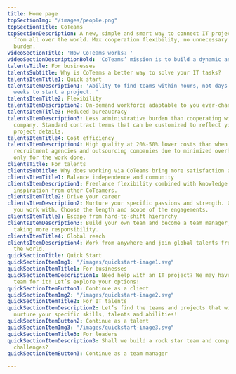 ```yaml
---
title: Home page
topSectionImg: "/images/people.png"
topSectionTitle: CoTeams
topSectionDescription: A new, simple and smart way to connect IT projects and IT talents
  from all over the world. Max cooperation flexibility, no unnecessary costs and administrative
  burden.
videoSectionTitle: 'How CoTeams works? '
videoSectionDescriptionBold: 'CoTeams’ mission is to build a dynamic and transparent ecosystem where companies and independent IT teams/individual talents from all over the world find each other in a matter of minutes and collaborate on interesting challenges in a simple and effective way. In the CoTeams platform:'
talentsTitle: For businesses
talentsSubtitle: Why is CoTeams a better way to solve your IT tasks?
talentsItemTitle1: Quick start
talentsItemDescription1: 'Ability to find teams within hours, not days and weeks.1-2
  weeks to start a project. '
talentsItemTitle2: Flexibility
talentsItemDescription2: On-demand workforce adaptable to you ever-changing needs.
talentsItemTitle3: Reduced bureaucracy
talentsItemDescription3: Less administrative burden than cooperating with a traditional
  company. Standard contract terms that can be customized to reflect your particular
  project details.
talentsItemTitle4: Cost efficiency
talentsItemDescription4: High quality at 20%-50% lower costs than when working with
  recruitment agencies and outsourcing companies due to minimized overheads. Payment
  only for the work done.
clientsTitle: For talents
clientsSubtitle: Why does working via CoTeams bring more satisfaction and joy?
clientsItemTitle1: Balance independence and community
clientsItemDescription1: Freelance flexibility combined with knowledge sharing and
  inspiration from other CoTeamers.
clientsItemTitle2: Drive your career
clientsItemDescription2: Nurture your specific passions and strength. Choose people
  you work with. Choose the length and scope of the engagements.
clientsItemTitle3: Escape from hard-to-shift hierarchy
clientsItemDescription3: Build your own team and become a team manager, if you enjoy
  taking more responsibility.
clientsItemTitle4: Global reach
clientsItemDescription4: Work from anywhere and join global talents from all over
  the world.
quickSectionTitle: Quick Start
quickSectionItemImg1: "/images/quickstart-image1.svg"
quickSectionItemTitle1: For businesses
quickSectionItemDescription1: Need help with an IT project? We may have a perfect
  team for it! Let’s explore your options!
quickSectionItemButton1: Continue as a client
quickSectionItemImg2: "/images/quickstart-image2.svg"
quickSectionItemTitle2: For IT talents
quickSectionItemDescription2: Let’s find the teams and projects that will help you
  nurture your specific skills, talents and abilities!
quickSectionItemButton2: Continue as a talent
quickSectionItemImg3: "/images/quickstart-image3.svg"
quickSectionItemTitle3: For leaders
quickSectionItemDescription3: Shall we build a rock star team and conquer interesting
  challenges?
quickSectionItemButton3: Continue as a team manager

---
```

